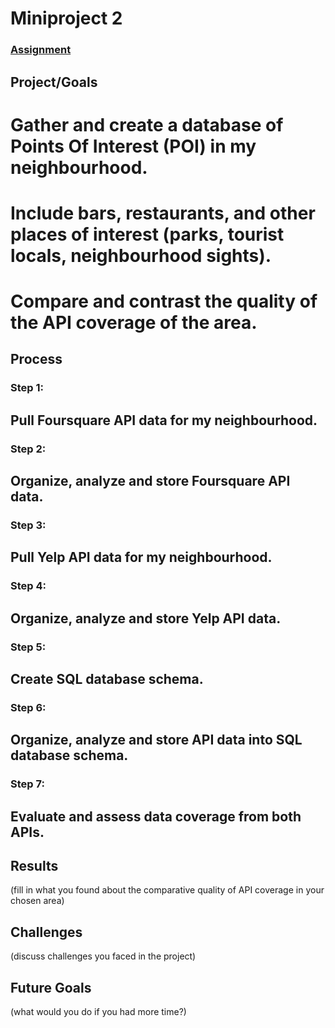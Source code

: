 # Miniproject 2

### [Assignment](assignment.md)

## Project/Goals
# Gather and create a database of Points Of Interest (POI) in my neighbourhood. 
# Include bars, restaurants, and other places of interest (parks, tourist locals, neighbourhood sights).
# Compare and contrast the quality of the API coverage of the area.

## Process
### Step 1: 
## Pull Foursquare API data for my neighbourhood.
### Step 2: 
## Organize, analyze and store Foursquare API data.
### Step 3:
## Pull Yelp API data for my neighbourhood.
### Step 4:
## Organize, analyze and store Yelp API data.
### Step 5: 
## Create SQL database schema.
### Step 6:
## Organize, analyze and store API data into SQL database schema.
### Step 7:
## Evaluate and assess data coverage from both APIs.


## Results
(fill in what you found about the comparative quality of API coverage in your chosen area)

## Challenges 
(discuss challenges you faced in the project)

## Future Goals
(what would you do if you had more time?)
